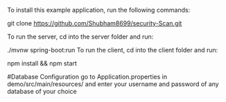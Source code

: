 To install this example application, run the following commands:

git clone https://github.com/Shubham8699/security-Scan.git


To run the server, cd into the server folder and run:

./mvnw spring-boot:run
To run the client, cd into the client folder and run:

npm install && npm start


#Database Configuration
go to Application.properties in demo/src/main/resources/ and enter your username and password of any database of your choice
